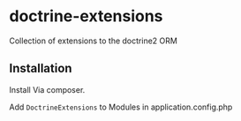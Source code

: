 doctrine-extensions
===================

Collection of extensions to the doctrine2 ORM


Installation
------------

Install Via composer.

Add `DoctrineExtensions` to Modules in application.config.php